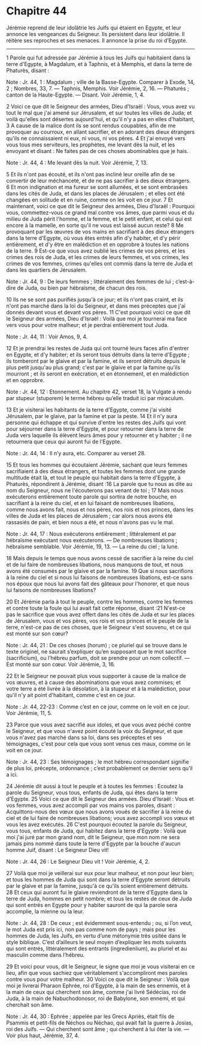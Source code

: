# Chapitre 44

Jérémie reprend de leur idolâtrie les Juifs qui étaient en Egypte, et leur annonce les vengeances du Seigneur.
Ils persistent dans leur idolâtrie.
Il réitère ses reproches et ses menaces.
Il annonce la prise du roi d’Egypte.

***

1 Parole qui fut adressée par Jérémie à tous les Juifs qui habitaient dans la terre d'Egypte, à Magdalum, et à Taphnis, et à Memphis, et dans la terre de Phaturès, disant :

<span class="bible-note">Note : </span> Jr. 44, 1 : Magdalum ; ville de la Basse-Egypte. Comparer à Exode, 14, 2 ; Nombres, 33, 7. ― Taphnis, Memphis. Voir Jérémie, 2, 16. ― Phaturès ; canton de la Haute-Egypte. ― Disant. Voir Jérémie, 1, 4.


2 Voici ce que dit le Seigneur des armées, Dieu d'Israël : Vous, vous avez vu tout le mal que j'ai amené sur Jérusalem, et sur toutes les villes de Juda; et voilà qu'elles sont désertes aujourd'hui, et qu'il n'y a pas en elles d'habitant, 3 A cause de la malice dont ils se sont rendus coupables, afin de me provoquer au courroux, en allant sacrifier, et en adorant des dieux étrangers qu'ils ne connaissaient ni eux, ni vous, ni vos pères. 4 Et j'ai envoyé vers vous tous mes serviteurs, les prophètes, me levant dès la nuit, et les envoyant et disant : Ne faites pas de ces choses abominables que je hais.

<span class="bible-note">Note : </span> Jr. 44, 4 : Me levant dès la nuit. Voir Jérémie, 7, 13.

5 Et ils n'ont pas écouté, et ils n'ont pas incliné leur oreille afin de se convertir de leur méchanceté, et de ne pas sacrifier à des dieux étrangers. 6 Et mon indignation et ma fureur se sont allumées, et se sont embrasées dans les cités de Juda, et dans les places de Jérusalem ; et elles ont été changées en solitude et en ruine, comme on les voit en ce jour. 7 Et maintenant, voici ce que dit le Seigneur des armées, Dieu d'Israël : Pourquoi vous, commettez-vous ce grand mal contre vos âmes, que parmi vous et du milieu de Juda périt l'homme, et la femme, et le petit enfant, et celui qui est encore à la mamelle, en sorte qu'il ne vous est laissé aucun reste? 8 Me provoquant par les œuvres de vos mains en sacrifiant à des dieux étrangers dans la terre d'Egypte, où vous êtes entrés afin d'y habiter, et d'y périr entièrement, et d'y être en malédiction et en opprobre à toutes les nations de la terre. 9 Est-ce que vous avez oublié les crimes de vos pères, et les crimes des rois de Juda, et les crimes de leurs
femmes, et vos crimes, les crimes de vos femmes, crimes qu'elles ont commis dans la terre de Juda et dans les quartiers de Jérusalem.

<span class="bible-note">Note : </span> Jr. 44, 9 : De leurs femmes ; littéralement des femmes de lui ; c’est-à-dire de Juda, ou bien par hébraïsme, de chacun des rois.

10 Ils ne se sont pas purifiés jusqu'à ce jour; et ils n'ont pas craint, et ils n'ont pas marché dans la loi du Seigneur, et dans mes préceptes que j'ai donnés devant vous et devant vos pères. 11 C'est pourquoi voici ce que dit le Seigneur des armées, Dieu d'Israël : Voilà que moi je tournerai ma face vers vous pour votre malheur; et je perdrai entièrement tout Juda.

<span class="bible-note">Note : </span> Jr. 44, 11 : Voir Amos, 9, 4.

12 Et je prendrai les restes de Juda qui ont tourné leurs faces afin d'entrer en Egypte, et d'y habiter; et ils seront tous détruits dans la terre d'Egypte ; ils tomberont par le glaive et par la famine, et ils seront détruits depuis le plus petit jusqu'au plus grand; c'est par le glaive et par la famine qu'ils mourront ; et ils seront en exécration, et en étonnement, et en malédiction et en opprobre.

<span class="bible-note">Note : </span> Jr. 44, 12 : Etonnement. Au chapitre 42, verset 18, la Vulgate a rendu par stupeur (stuporem) le terme hébreu qu’elle traduit ici par miraculum.

13 Et je visiterai les habitants de la terre d'Egypte, comme j'ai visité Jérusalem, par le glaive, par la famine et par la peste. 14 Et il n'y aura personne qui échappe et qui survive d'entre les restes des Juifs qui vont pour séjourner dans la terre d'Egypte, et pour retourner dans la terre de Juda vers laquelle ils élèvent leurs âmes pour y retourner et y habiter ; il ne retournera que ceux qui auront fui de l'Egypte.

<span class="bible-note">Note : </span> Jr. 44, 14 : Il n’y aura, etc. Comparer au verset 28.


15 Et tous les hommes qui écoutaient Jérémie, sachant que leurs femmes sacrifiaient à des dieux étrangers, et toutes les femmes dont une grande multitude était là, et tout le peuple qui habitait dans la terre d'Egypte, à Phaturès, répondirent à Jérémie, disant :16 La parole que tu nous as dite au nom du Seigneur, nous ne l'écouterons pas venant de toi ; 17 Mais nous exécuterons entièrement toute parole qui sortira de notre bouche, en sacrifiant à la reine du ciel, et en lui faisant de nombreuses libations, comme nous avons fait, nous et nos pères, nos rois et nos princes, dans les villes de Juda et les places de Jérusalem ; car alors nous avons été rassasiés de pain, et bien nous a été, et nous n'avons pas vu le mal.

<span class="bible-note">Note : </span> Jr. 44, 17 : Nous exécuterons entièrement ; littéralement et par hébraïsme exécutant nous exécuterons. ― De nombreuses libations ; hébraïsme semblable. Voir Jérémie, 19, 13. ― La reine du ciel ; la lune.

18 Mais depuis le temps que nous avons cessé de sacrifier à la reine du ciel et de lui faire de nombreuses libations, nous manquons de tout, et nous avons été consumés par le glaive et par la famine. 19 Que si nous sacrifions à la reine du ciel et si nous lui faisons de nombreuses libations, est-ce sans nos époux que nous lui avons fait des gâteaux pour l'honorer, et que nous lui faisons de nombreuses libations?


20 Et Jérémie parla à tout le peuple, contre les hommes, contre les femmes et contre toute la foule qui lui avait fait cette réponse, disant :21 N'est-ce pas le sacrifice que vous avez offert dans les cités de Juda et sur les places de Jérusalem, vous et vos pères, vos rois et vos princes et le peuple de la terre, n'est-ce pas de ces choses, que le Seigneur s'est souvenu, et ce qui est monté sur son cœur?

<span class="bible-note">Note : </span> Jr. 44, 21 : De ces choses (horum) ; ce pluriel qui se trouve dans le texte originel, ne saurait s’expliquer qu’en supposant que le mot sacrifice (sacrificium), ou l’hébreu parfum, doit se prendre pour un nom collectif. ― Est monté sur son cœur. Voir Jérémie, 3, 16.

22 Et le Seigneur ne pouvait plus vous supporter à cause de la malice de vos œuvres, et à cause des abominations que vous avez commises; et votre terre a été livrée à la désolation, à la stupeur et à la malédiction, pour qu'il n'y ait point d'habitant, comme c'est en ce jour.

<span class="bible-note">Note : </span> Jr. 44, 22-23 : Comme c’est en ce jour, comme on le voit en ce jour. Voir Jérémie, 11, 5.

23 Parce que vous avez sacrifié aux idoles, et que vous avez péché contre le Seigneur, et que vous n'avez point écouté la voix du Seigneur, et que vous n'avez pas marché dans sa loi, dans ses préceptes et ses témoignages, c'est pour cela que vous sont venus ces maux, comme on le voit en ce jour.

<span class="bible-note">Note : </span> Jr. 44, 23 : Ses témoignages ; le mot hébreu correspondant signifie de plus loi, précepte, ordonnance ; c’est probablement ce dernier sens qu’il a ici.


24 Jérémie dit aussi à tout le peuple et à toutes les femmes : Ecoutez la parole du Seigneur, vous tous, enfants de Juda, qui êtes dans la terre d'Egypte. 25 Voici ce que dit le Seigneur des armées. Dieu d'Israël : Vous et vos femmes, vous avez accompli par vos mains vos paroles, disant : Acquittons-nous des vœux que nous avons voués de sacrifier à la reine du ciel et de lui faire de nombreuses libations; vous avez accompli vos vœux et vous les avez exécutés. 26 C'est pourquoi écoutez la parole du Seigneur, vous tous, enfants de Juda, qui habitez dans la terre d'Egypte : Voilà que moi j'ai juré par mon grand nom, dit le Seigneur, que mon nom ne sera jamais pins nommé dans toute la terre d'Egypte par la bouche d'aucun homme Juif, disant : Le Seigneur Dieu vit!

<span class="bible-note">Note : </span> Jr. 44, 26 : Le Seigneur Dieu vit ! Voir Jérémie, 4, 2.

27 Voilà que moi je veillerai sur eux pour leur malheur, et non pour leur bien; et tous les hommes de Juda qui sont dans la terre d'Egypte seront détruits par le glaive et par la famine, jusqu'à ce qu'ils soient entièrement détruits. 28 Et ceux qui auront fui le glaive reviendront de la terre d'Egypte dans la terre de Juda, hommes en petit nombre; et tous les restes de ceux de Juda qui sont entrés en Egypte pour y habiter sauront de qui la parole sera accomplie, la mienne ou la leur.

<span class="bible-note">Note : </span> Jr. 44, 28 : De ceux ; est évidemment sous-entendu ; ou, si l’on veut, le mot Juda est pris ici, non pas comme nom de pays ; mais pour les hommes de Juda, les Juifs, en vertu d’une métonymie très usitée dans le style biblique. C’est d’ailleurs le seul moyen d’expliquer les mots suivants qui sont entrés, littéralement des entrants (ingredienlium), au pluriel et au masculin comme dans l’hébreu.

29 Et voici pour vous, dit le Seigneur, le signe que moi je vous visiterai en ce lieu, afin que vous sachiez que véritablement s'accompliront mes paroles contre vous pour votre malheur. 30 Voici ce que dit le Seigneur : Voilà que moi je livrerai Pharaon Ephrée, roi d'Egypte, à la main de ses ennemis, et à la main de ceux qui cherchent son âme, comme j'ai livré Sédécias, roi de Juda, à la main de Nabuchodonosor, roi de Babylone, son ennemi, et qui cherchait son âme.

<span class="bible-note">Note : </span> Jr. 44, 30 : Ephrée ; appelée par les Grecs Apriès, était fils de Psammis et petit-fils de Néchos ou Néchao, qui avait fait la guerre à Josias, roi des Juifs. ― Qui cherchent sont âme ; qui cherchent à lui ôter la vie. ― Voir plus haut, Jérémie, 37, 4.

